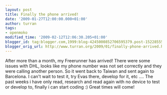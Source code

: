 ```yaml
---
layout: post
title: Finally the phone arrived!
date: '2009-01-27T12:00:00.000+01:00'
author: turran
tags:
- openmoko
modified_time: '2009-02-12T12:06:30.205+01:00'
blogger_id: tag:blogger.com,1999:blog-4245000852706595379.post-1522855583527880803
blogger_orig_url: http://www.turran.org/2009/01/finally-phone-arrived.html
---
```


After more than a month, my Freerunner has arrived! There were some issues with DHL, looks like my phone number was not set correctly and they were calling another person. So it went back to Taiwan and sent again to Barcelona. I can't wait to test it, try Evas there, develop for it, etc .... The past weeks i have only read, research and read again with no device to test or develop to, finally i can start coding :) Great times will come!
